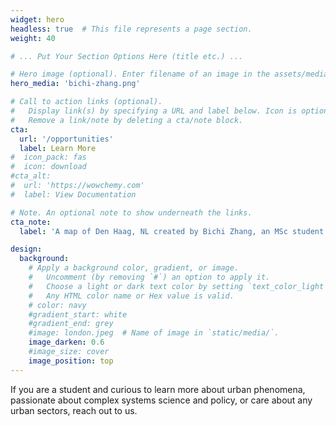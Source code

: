 ```yaml
---
widget: hero
headless: true  # This file represents a page section.
weight: 40

# ... Put Your Section Options Here (title etc.) ...

# Hero image (optional). Enter filename of an image in the assets/media/ folder.
hero_media: 'bichi-zhang.png'

# Call to action links (optional).
#   Display link(s) by specifying a URL and label below. Icon is optional for `cta`.
#   Remove a link/note by deleting a cta/note block.
cta:
  url: '/opportunities'
  label: Learn More
#  icon_pack: fas
#  icon: download
#cta_alt:
#  url: 'https://wowchemy.com'
#  label: View Documentation

# Note. An optional note to show underneath the links.
cta_note:
  label: 'A map of Den Haag, NL created by Bichi Zhang, an MSc student in Computer Science at TU Delft'

design:
  background:
    # Apply a background color, gradient, or image.
    #   Uncomment (by removing `#`) an option to apply it.
    #   Choose a light or dark text color by setting `text_color_light`.
    #   Any HTML color name or Hex value is valid.
    # color: navy
    #gradient_start: white
    #gradient_end: grey
    #image: london.jpeg  # Name of image in `static/media/`.
    image_darken: 0.6
    #image_size: cover
    image_position: top
---
```


If you are a student and curious to learn more about urban phenomena, passionate about complex systems science and policy, or care about any urban sectors, reach out to us.
